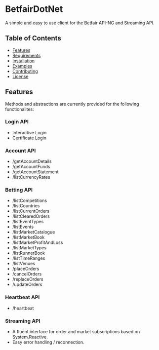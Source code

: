 # BetfairDotNet

A simple and easy to use client for the Betfair API-NG and Streaming API.

## Table of Contents

- [Features](#features)
- [Requirements](#requirements)
- [Installation](#installation)
- [Examples](#examples)
- [Contributing](#contributing)
- [License](#license)


## Features

Methods and abstractions are currently provided for the following functionalites:

### Login API

- Interactive Login
- Certificate Login

### Account API

- /getAccountDetails
- /getAccountFunds
- /getAccountStatement
- /listCurrencyRates

### Betting API

- /listCompetitions
- /listCountries
- /listCurrentOrders
- /listClearedOrders
- /listEventTypes
- /listEvents
- /listMarketCatalogue
- /listMarketBook
- /listMarketProfitAndLoss
- /listMarketTypes
- /listRunnerBook
- /listTimeRanges
- /listVenues
- /placeOrders
- /cancelOrders
- /replaceOrders
- /updateOrders

### Heartbeat API

- /heartbeat

### Streaming API

- A fluent interface for order and market subscriptions based on System.Reactive.
- Easy error handling / reconnection.
